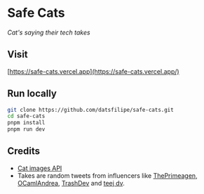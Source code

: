 # Safe Cats

_Cat's saying their tech takes_

## Visit

[https://safe-cats.vercel.app](https://safe-cats.vercel.app/)

## Run locally

```bash
git clone https://github.com/datsfilipe/safe-cats.git
cd safe-cats
pnpm install
pnpm run dev
```

## Credits

- [Cat images API](https://cataas.com/#/)
- Takes are random tweets from influencers like [ThePrimeagen](https://twitter.com/ThePrimeagen), [OCamlAndrea](https://twitter.com/OCamlAndrea), [TrashDev](https://twitter.com/trashh_dev) and [teej dv](https://twitter.com/teej_dv).
